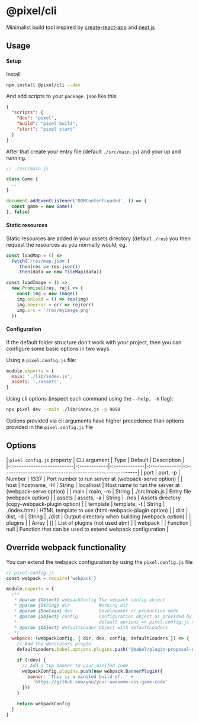 # @pixel/cli

Minimalist build tool inspired by [create-react-app][CRA] and [next.js][NEXTJS]

## Usage

#### Setup

Install

```bash
npm install @pixel/cli --dev
```

And add scripts to your `package.json` like this

```json
{
  "scripts": {
    "dev": "pixel",
    "build": "pixel build",
    "start": "pixel start"
  }
}
```

After that create your entry file (default `./src/main.js`) and your up and running.

```js
// ./src/main.js

class Game {
  ...
}

document.addEventListener('DOMContentLoaded', () => {
  const game = new Game()
}, false)
```

#### Static resources

Static resources are added in your assets directory (default `./res`) you then request the resources as you normally would, eg.

```js
const loadMap = () =>
  fetch('/res/map.json')
    .then(res => res.json())
    .then(data => new TileMap(data))

const loadImage = () =>
  new Promise((res, rej) => {
    const img = new Image()
    img.onload = () => res(img)
    img.onerror = err => rej(err)
    img.src = '/res/myimage.png'
  })
```

#### Configuration

If the default folder structure don't work with your project, then you can configure some basic options in two ways.

Using a `pixel.config.js` file:

```js
module.exports = {
  main: './lib/index.js',
  assets: './assets',
}
```

Using cli options (inspect each command using the `--help, -h` flag):

```bash
npx pixel dev --main ./lib/index.js -p 9090
```

Options provided via cli arguments have higher precedence than options provided in the `pixel.config.js` file


## Options

| `pixel.config.js` property | CLI argument | Type          | Default       | Description                                               |
|-:--------------------------|-:------------|-:-------------|-:-------------|-:---------------------------------------------------------|
| port                       | port, -p     | Number        | 1337          | Port number to run server at (webpack-serve option)       |
| host                       | hostname, -H | String        | localhost     | Host name to run the server at (webpack-serve option)     |
| main                       | main, -m     | String        | ./src/main.js | Entry file (webpack option)                               |
| assets                     | assets, -a   | String        | ./res         | Assets directory (copy-webpack-plugin option)             |
| template                   | template, -t | String        | ./index.html  | HTML template to use (html-webpack-plugin option)         |
| dist                       | dist, -d     | String        | ./dist        | Output directory when building (webpack option)           |
| plugins                    |              | Array<String> | []            | List of plugins (not used atm)                            |
| webpack                    |              | Function      | null          | Function that can be used to extend webpack configuration |

## Override webpack functionality

You can extend the webpack configuration by using the `pixel.config.js` file

```js
// pixel.config.js
const webpack = require('webpack')

module.exports = {
  /**
   * @param {Object} webpackConfig The webpack config object
   * @param {String} dir           Working dir
   * @param {Boolean} dev          Development or production mode
   * @param {Object} config        Configuration object as provided by
   *                               default options => pixel.config.js => cli args
   * @param {Object} defaultLoader Object with defaultLoaders
   */
  webpack: (webpackConfig, { dir, dev, config, defaultLoaders }) => {
    // Add the decorators plugin
    defaultLoaders.babel.options.plugins.push('@babel/plugin-proposal-decorators')

    if (!dev) {
      // Add a top banner to your minifed code
      webpackConfig.plugins.push(new webpack.BannerPlugin({
        banner: 'This is a minifed build of: ' +
          'https://github.com/you/your-awesome-oss-game-code'
      }))
    }

    return webpackConfig
  }
}
```

[CRA]: https://github.com/facebook/create-react-app
[NEXTJS]: https://github.com/zeit/next.js
